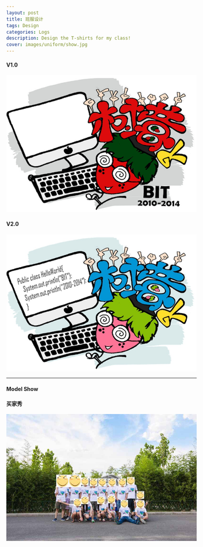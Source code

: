 ```yaml
---
layout: post
title: 班服设计
tags: Design
categories: Logs
description: Design the T-shirts for my class!
cover: images/uniform/show.jpg
---
```


#### V1.0 ####

![V1.0](/images/uniform/Tshirt0.jpg)


#### V2.0 ####
![V2.0](/images/uniform/Tshirt1.jpg)

---

#### Model Show ####
#### 买家秀 ####

![Show](/images/uniform/show.jpg)





